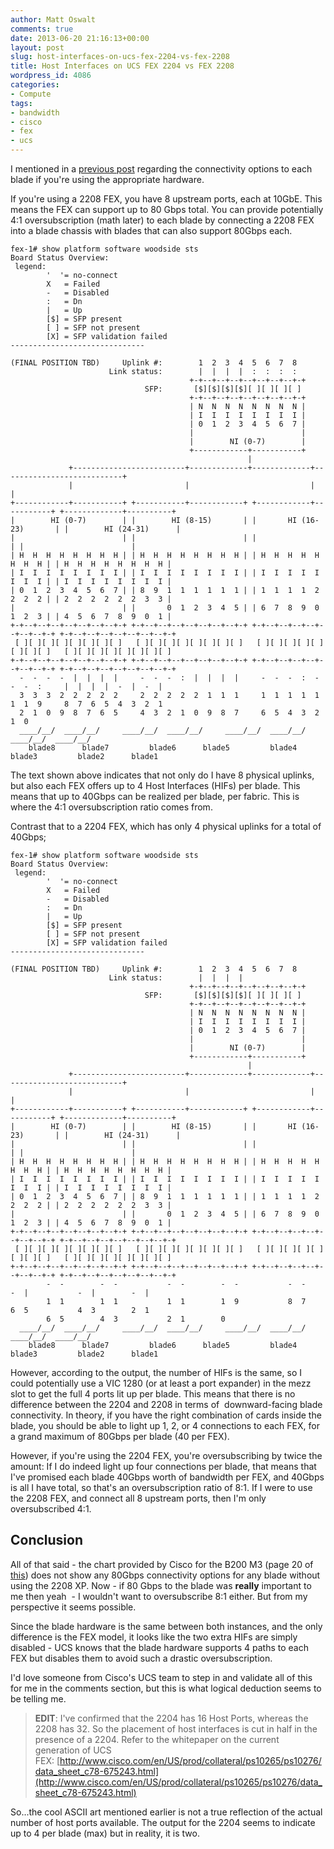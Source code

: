 ```yaml
---
author: Matt Oswalt
comments: true
date: 2013-06-20 21:16:13+00:00
layout: post
slug: host-interfaces-on-ucs-fex-2204-vs-fex-2208
title: Host Interfaces on UCS FEX 2204 vs FEX 2208
wordpress_id: 4086
categories:
- Compute
tags:
- bandwidth
- cisco
- fex
- ucs
---
```


I mentioned in a [previous post](https://keepingitclassless.net/2013/06/cisco-ucs-ascii-art/) regarding the connectivity options to each blade if you're using the appropriate hardware.

If you're using a 2208 FEX, you have 8 upstream ports, each at 10GbE. This means the FEX can support up to 80 Gbps total. You can provide potentially 4:1 oversubscription (math later) to each blade by connecting a 2208 FEX into a blade chassis with blades that can also support 80Gbps each.
    
    fex-1# show platform software woodside sts
    Board Status Overview:
     legend:
            '  '= no-connect
            X   = Failed
            -   = Disabled
            :   = Dn
            |   = Up
            [$] = SFP present
            [ ] = SFP not present
            [X] = SFP validation failed
    ------------------------------
    
    (FINAL POSITION TBD)     Uplink #:        1  2  3  4  5  6  7  8
                          Link status:        |  |  |  |  :  :  :  :
                                            +-+--+--+--+--+--+--+--+-+
                                  SFP:       [$][$][$][$][ ][ ][ ][ ]
                                            +-+--+--+--+--+--+--+--+-+
                                            | N  N  N  N  N  N  N  N |
                                            | I  I  I  I  I  I  I  I |
                                            | 0  1  2  3  4  5  6  7 |
                                            |                        |
                                            |        NI (0-7)        |
                                            +------------+-----------+
                                                         |
                 +-------------------------+-------------+-------------+---------------------------+
                 |                         |                           |                           |
    +------------+-----------+ +-----------+------------+ +------------+-----------+ +-------------+----------+
    |        HI (0-7)        | |        HI (8-15)       | |       HI (16-23)       | |        HI (24-31)      |
    |                        | |                        | |                        | |                        |
    | H  H  H  H  H  H  H  H | | H  H  H  H  H  H  H  H | | H  H  H  H  H  H  H  H | | H  H  H  H  H  H  H  H |
    | I  I  I  I  I  I  I  I | | I  I  I  I  I  I  I  I | | I  I  I  I  I  I  I  I | | I  I  I  I  I  I  I  I |
    | 0  1  2  3  4  5  6  7 | | 8  9  1  1  1  1  1  1 | | 1  1  1  1  2  2  2  2 | | 2  2  2  2  2  2  3  3 |
    |                        | |       0  1  2  3  4  5 | | 6  7  8  9  0  1  2  3 | | 4  5  6  7  8  9  0  1 |
    +-+--+--+--+--+--+--+--+-+ +-+--+--+--+--+--+--+--+-+ +-+--+--+--+--+--+--+--+-+ +-+--+--+--+--+--+--+--+-+
     [ ][ ][ ][ ][ ][ ][ ][ ]   [ ][ ][ ][ ][ ][ ][ ][ ]   [ ][ ][ ][ ][ ][ ][ ][ ]   [ ][ ][ ][ ][ ][ ][ ][ ]
    +-+--+--+--+--+--+--+--+-+ +-+--+--+--+--+--+--+--+-+ +-+--+--+--+--+--+--+--+-+ +-+--+--+--+--+--+--+--+-+
      -  -  -  -  |  |  |  |     -  -  -  :  |  |  |  |     -  -  -  :  -  -  -  :     |  |  |  |  -  |  -  |
      3  3  3  2  2  2  2  2     2  2  2  2  2  1  1  1     1  1  1  1  1  1  1  9     8  7  6  5  4  3  2  1
      2  1  0  9  8  7  6  5     4  3  2  1  0  9  8  7     6  5  4  3  2  1  0
      ____/__/  ____/__/     ____/__/  ____/__/     ____/__/  ____/__/     ____/__/  ____/__/ 
        blade8      blade7         blade6      blade5         blade4      blade3         blade2      blade1


The text shown above indicates that not only do I have 8 physical uplinks, but also each FEX offers up to 4 Host Interfaces (HIFs) per blade. This means that up to 40Gbps can be realized per blade, per fabric. This is where the 4:1 oversubscription ratio comes from.

Contrast that to a 2204 FEX, which has only 4 physical uplinks for a total of 40Gbps;

    fex-1# show platform software woodside sts
    Board Status Overview:
     legend:
            '  '= no-connect
            X   = Failed
            -   = Disabled
            :   = Dn
            |   = Up
            [$] = SFP present
            [ ] = SFP not present
            [X] = SFP validation failed
    ------------------------------
    
    (FINAL POSITION TBD)     Uplink #:        1  2  3  4  5  6  7  8
                          Link status:        |  |  |  |
                                            +-+--+--+--+--+--+--+--+-+
                                  SFP:       [$][$][$][$][ ][ ][ ][ ]
                                            +-+--+--+--+--+--+--+--+-+
                                            | N  N  N  N  N  N  N  N |
                                            | I  I  I  I  I  I  I  I |
                                            | 0  1  2  3  4  5  6  7 |
                                            |                        |
                                            |        NI (0-7)        |
                                            +------------+-----------+
                                                         |
                 +-------------------------+-------------+-------------+---------------------------+
                 |                         |                           |                           |
    +------------+-----------+ +-----------+------------+ +------------+-----------+ +-------------+----------+
    |        HI (0-7)        | |        HI (8-15)       | |       HI (16-23)       | |        HI (24-31)      |
    |                        | |                        | |                        | |                        |
    | H  H  H  H  H  H  H  H | | H  H  H  H  H  H  H  H | | H  H  H  H  H  H  H  H | | H  H  H  H  H  H  H  H |
    | I  I  I  I  I  I  I  I | | I  I  I  I  I  I  I  I | | I  I  I  I  I  I  I  I | | I  I  I  I  I  I  I  I |
    | 0  1  2  3  4  5  6  7 | | 8  9  1  1  1  1  1  1 | | 1  1  1  1  2  2  2  2 | | 2  2  2  2  2  2  3  3 |
    |                        | |       0  1  2  3  4  5 | | 6  7  8  9  0  1  2  3 | | 4  5  6  7  8  9  0  1 |
    +-+--+--+--+--+--+--+--+-+ +-+--+--+--+--+--+--+--+-+ +-+--+--+--+--+--+--+--+-+ +-+--+--+--+--+--+--+--+-+
     [ ][ ][ ][ ][ ][ ][ ][ ]   [ ][ ][ ][ ][ ][ ][ ][ ]   [ ][ ][ ][ ][ ][ ][ ][ ]   [ ][ ][ ][ ][ ][ ][ ][ ]
    +-+--+--+--+--+--+--+--+-+ +-+--+--+--+--+--+--+--+-+ +-+--+--+--+--+--+--+--+-+ +-+--+--+--+--+--+--+--+-+
            -  -        -  -           -  -        -  -           -  -        -  |           -  |        -  |
            1  1        1  1           1  1        1  9           8  7        6  5           4  3        2  1
            6  5        4  3           2  1        0
      ____/__/  ____/__/     ____/__/  ____/__/     ____/__/  ____/__/     ____/__/  ____/__/ 
        blade8      blade7         blade6      blade5         blade4      blade3         blade2      blade1

However, according to the output, the number of HIFs is the same, so I could potentially use a VIC 1280 (or at least a port expander) in the mezz slot to get the full 4 ports lit up per blade. This means that there is no difference between the 2204 and 2208 in terms of  downward-facing blade connectivity. In theory, if you have the right combination of cards inside the blade, you should be able to light up 1, 2, or 4 connections to each FEX, for a grand maximum of 80Gbps per blade (40 per FEX).

However, if you're using the 2204 FEX, you're oversubscribing by twice the amount: If I do indeed light up four connections per blade, that means that I've promised each blade 40Gbps worth of bandwidth per FEX, and 40Gbps is all I have total, so that's an oversubscription ratio of 8:1. If I were to use the 2208 FEX, and connect all 8 upstream ports, then I'm only oversubscribed 4:1.

## Conclusion

All of that said - the chart provided by Cisco for the B200 M3 (page 20 of [this](http://www.cisco.com/en/US/prod/collateral/ps10265/ps10280/B200M3_SpecSheet.pdf)) does not show any 80Gbps connectivity options for any blade without using the 2208 XP. Now - if 80 Gbps to the blade was **really** important to me then yeah  - I wouldn't want to oversubscribe 8:1 either. But from my perspective it seems possible.

Since the blade hardware is the same between both instances, and the only difference is the FEX model, it looks like the two extra HIFs are simply disabled - UCS knows that the blade hardware supports 4 paths to each FEX but disables them to avoid such a drastic oversubscription.

I'd love someone from Cisco's UCS team to step in and validate all of this for me in the comments section, but this is what logical deduction seems to be telling me.

> **EDIT**: I've confirmed that the 2204 has 16 Host Ports, whereas the 2208 has 32. So the placement of host interfaces is cut in half in the presence of a 2204. Refer to the whitepaper on the current generation of UCS FEX: [http://www.cisco.com/en/US/prod/collateral/ps10265/ps10276/data_sheet_c78-675243.html](http://www.cisco.com/en/US/prod/collateral/ps10265/ps10276/data_sheet_c78-675243.html)

So...the cool ASCII art mentioned earlier is not a true reflection of the actual number of host ports available. The output for the 2204 seems to indicate up to 4 per blade (max) but in reality, it is two.

